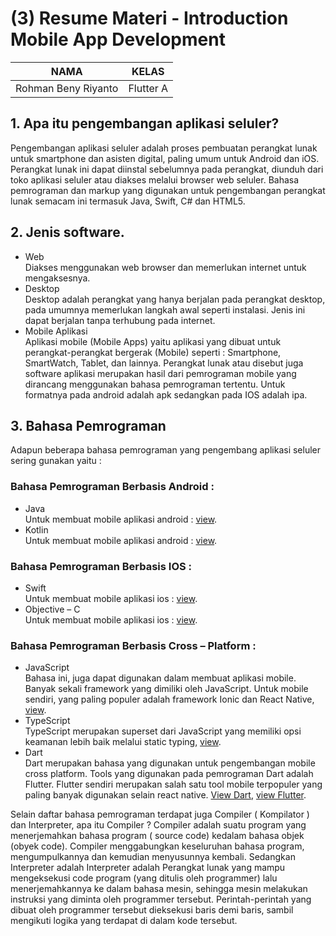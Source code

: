 # (3) Resume Materi - Introduction Mobile App Development

| NAMA |  KELAS
|--|--|
| Rohman Beny Riyanto  |  Flutter A


## 1. Apa itu pengembangan aplikasi seluler? 
Pengembangan aplikasi seluler adalah proses pembuatan perangkat lunak untuk smartphone dan asisten digital, paling umum untuk Android dan iOS. Perangkat lunak ini dapat diinstal sebelumnya pada perangkat, diunduh dari toko aplikasi seluler atau diakses melalui browser web seluler. Bahasa pemrograman dan markup yang digunakan untuk pengembangan perangkat lunak semacam ini termasuk Java, Swift, C# dan HTML5.

## 2. Jenis software.
- Web <br> Diakses menggunakan web browser dan memerlukan internet untuk mengaksesnya.
- Desktop <br> Desktop adalah perangkat yang hanya berjalan pada perangkat desktop, pada umumnya memerlukan langkah awal seperti instalasi. Jenis ini dapat berjalan tanpa terhubung pada internet.
- Mobile Aplikasi <br> Aplikasi mobile (Mobile Apps) yaitu aplikasi yang dibuat untuk perangkat-perangkat bergerak (Mobile) seperti : Smartphone, SmartWatch, Tablet, dan lainnya. Perangkat lunak atau disebut juga software aplikasi merupakan hasil dari pemrograman mobile yang dirancang menggunakan bahasa pemrograman tertentu. Untuk formatnya pada android adalah apk sedangkan pada IOS adalah ipa.

## 3. Bahasa Pemrograman
Adapun beberapa bahasa pemrograman yang pengembang aplikasi seluler sering gunakan yaitu :

### Bahasa Pemrograman Berbasis Android :
- Java <br> Untuk membuat mobile aplikasi android : [view](https://www.java.com/en/).
- Kotlin <br> Untuk membuat mobile aplikasi android : [view](https://kotlinlang.org/).

### Bahasa Pemrograman Berbasis IOS :
- Swift <br> Untuk membuat mobile aplikasi ios : [view](https://developer.apple.com/swift/).
- Objective – C <br> Untuk membuat mobile aplikasi ios : [view](https://developer.apple.com/library/archive/documentation/Cocoa/Conceptual/ProgrammingWithObjectiveC/Introduction/Introduction.html).

### Bahasa Pemrograman Berbasis Cross – Platform :
- JavaScript <br> Bahasa ini, juga dapat digunakan dalam membuat aplikasi mobile. Banyak sekali framework yang dimiliki oleh JavaScript. Untuk mobile sendiri, yang paling populer adalah framework Ionic dan React Native, [view](https://www.javascript.com/).
- TypeScript <br> TypeScript merupakan superset dari JavaScript yang memiliki opsi keamanan lebih baik melalui static typing, [view](https://www.typescriptlang.org/).
- Dart <br> Dart merupakan bahasa yang digunakan untuk pengembangan mobile cross platform. Tools yang digunakan pada pemrograman Dart adalah Flutter. Flutter sendiri merupakan salah satu tool mobile terpopuler yang paling banyak digunakan selain react native. [View Dart](https://dart.dev/), [view Flutter](https://flutter.dev/).

Selain daftar bahasa pemrograman terdapat juga Compiler ( Kompilator ) dan Interpreter, apa itu Compiler ? Compiler adalah suatu program yang menerjemahkan bahasa program ( source code) kedalam bahasa objek (obyek code). Compiler menggabungkan keseluruhan bahasa program, mengumpulkannya dan kemudian menyusunnya kembali. Sedangkan Interpreter adalah Interpreter adalah Perangkat lunak yang mampu mengeksekusi code program (yang ditulis oleh programmer) lalu menerjemahkannya ke dalam bahasa mesin, sehingga mesin melakukan instruksi yang diminta oleh programmer tersebut. Perintah-perintah yang dibuat oleh programmer tersebut dieksekusi baris demi baris, sambil mengikuti logika yang terdapat di dalam kode tersebut.
